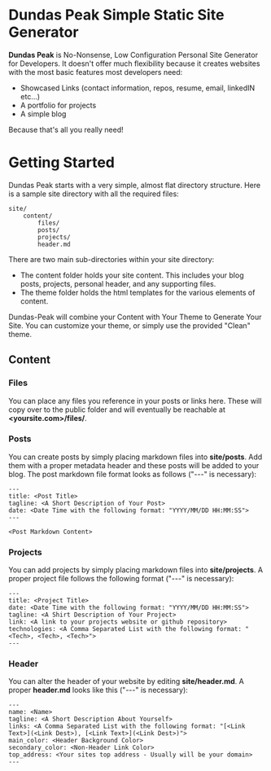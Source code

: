 # Dundas Peak Simple Static Site Generator
**Dundas Peak** is No-Nonsense, Low Configuration Personal Site Generator for Developers. It doesn't offer much flexibility because it  creates websites with the most basic features most developers need:
- Showcased Links (contact information, repos, resume, email, linkedIN etc...)
- A portfolio for projects
- A simple blog

Because that's all you really need!

# Getting Started

Dundas Peak starts with a very simple, almost flat directory structure. Here is a sample site directory with all the required files:

```
site/
    content/
        files/
        posts/
        projects/
        header.md
```

There are two main sub-directories within your site directory:

- The content folder holds your site content. This includes your blog posts, projects, personal header, and any supporting files.
- The theme folder holds the html templates for the various elements of content.

Dundas-Peak will combine your Content with Your Theme to Generate Your Site. You can customize your theme, or simply use the provided "Clean" theme.

## Content

### Files

You can place any files you reference in your posts or links here. These will copy over to the public folder and will eventually be reachable at **<yoursite.com>/files/<your files here>**.

### Posts

You can create posts by simply placing markdown files into **site/posts**. Add them with a proper metadata header and these posts will be added to your blog. The post markdown file format looks as follows ("---" is necessary):

```
---
title: <Post Title>
tagline: <A Short Description of Your Post>
date: <Date Time with the following format: "YYYY/MM/DD HH:MM:SS">
---

<Post Markdown Content>
```

### Projects

You can add projects by simply placing markdown files into **site/projects**. A proper project file follows the following format ("---" is necessary):

```
---
title: <Project Title>
date: <Date Time with the following format: "YYYY/MM/DD HH:MM:SS">
tagline: <A Shirt Description of Your Project>
link: <A link to your projects website or github repository>
technologies: <A Comma Separated List with the following format: "<Tech>, <Tech>, <Tech>">
---
```

### Header

You can alter the header of your website by editing **site/header.md**. A proper **header.md** looks like this ("---" is necessary):
```
---
name: <Name>
tagline: <A Short Description About Yourself>
links: <A Comma Separated List with the following format: "[<Link Text>](<Link Dest>), [<Link Text>](<Link Dest>)">
main_color: <Header Background Color>
secondary_color: <Non-Header Link Color>
top_address: <Your sites top address - Usually will be your domain>
---
```
